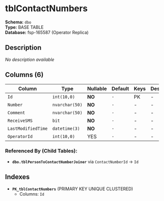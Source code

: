 # tblContactNumbers

**Schema:** `dbo`  
**Type:** BASE TABLE  
**Database:** fsp-165587 (Operator Replica)

## Description

*No description available*

## Columns (6)

| Column | Type | Nullable | Default | Keys | Description |
|--------|------|----------|---------|------|-------------|
| `Id` | `int(10,0)` | **NO** | `-` | PK | - |
| `Number` | `nvarchar(50)` | **NO** | `-` | - | - |
| `Comment` | `nvarchar(50)` | **NO** | `-` | - | - |
| `ReceiveSMS` | `bit` | **NO** | `-` | - | - |
| `LastModifiedTime` | `datetime(3)` | **NO** | `-` | - | - |
| `OperatorId` | `int(10,0)` | YES | `-` | - | - |

### Referenced By (Child Tables):

- **`dbo.tblPersonToContactNumberJoiner`** 
  via `ContactNumberId` → `Id`

## Indexes

- **`PK_tblContactNumbers`** (PRIMARY KEY UNIQUE CLUSTERED)
  - Columns: `Id`
